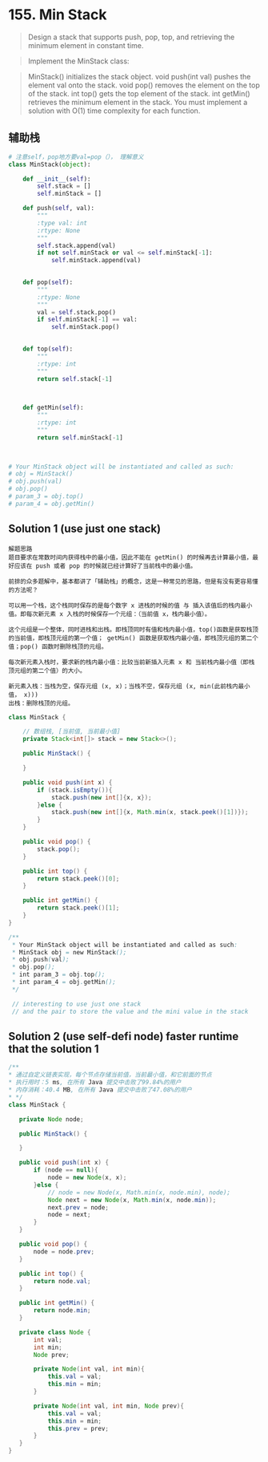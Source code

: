 # 155. Min Stack

>Design a stack that supports push, pop, top, and retrieving the minimum element in constant time.

>Implement the MinStack class:

>MinStack() initializes the stack object.
void push(int val) pushes the element val onto the stack.
void pop() removes the element on the top of the stack.
int top() gets the top element of the stack.
int getMin() retrieves the minimum element in the stack.
You must implement a solution with O(1) time complexity for each function.

## 辅助栈
```python
# 注意self，pop地方要val=pop（）， 理解意义
class MinStack(object):

    def __init__(self):
        self.stack = []
        self.minStack = []

    def push(self, val):
        """
        :type val: int
        :rtype: None
        """
        self.stack.append(val)
        if not self.minStack or val <= self.minStack[-1]:
            self.minStack.append(val)
        

    def pop(self):
        """
        :rtype: None
        """
        val = self.stack.pop()
        if self.minStack[-1] == val:
            self.minStack.pop()
        

    def top(self):
        """
        :rtype: int
        """
        return self.stack[-1]

        

    def getMin(self):
        """
        :rtype: int
        """
        return self.minStack[-1]
        


# Your MinStack object will be instantiated and called as such:
# obj = MinStack()
# obj.push(val)
# obj.pop()
# param_3 = obj.top()
# param_4 = obj.getMin()
```
## Solution 1 (use just one stack)
```
解题思路
题目要求在常数时间内获得栈中的最小值，因此不能在 getMin() 的时候再去计算最小值，最好应该在 push 或者 pop 的时候就已经计算好了当前栈中的最小值。

前排的众多题解中，基本都讲了「辅助栈」的概念，这是一种常见的思路，但是有没有更容易懂的方法呢？

可以用一个栈，这个栈同时保存的是每个数字 x 进栈的时候的值 与 插入该值后的栈内最小值。即每次新元素 x 入栈的时候保存一个元组：（当前值 x，栈内最小值）。

这个元组是一个整体，同时进栈和出栈。即栈顶同时有值和栈内最小值，top()函数是获取栈顶的当前值，即栈顶元组的第一个值； getMin() 函数是获取栈内最小值，即栈顶元组的第二个值；pop() 函数时删除栈顶的元组。

每次新元素入栈时，要求新的栈内最小值：比较当前新插入元素 x 和 当前栈内最小值（即栈顶元组的第二个值）的大小。

新元素入栈：当栈为空，保存元组 (x, x)；当栈不空，保存元组 (x, min(此前栈内最小值， x)))
出栈：删除栈顶的元组。
```

```java
class MinStack {

    // 数组栈, [当前值, 当前最小值]
    private Stack<int[]> stack = new Stack<>();

    public MinStack() {

    }

    public void push(int x) {
        if (stack.isEmpty()){
            stack.push(new int[]{x, x});
        }else {
            stack.push(new int[]{x, Math.min(x, stack.peek()[1])});
        }
    }

    public void pop() {
        stack.pop();
    }

    public int top() {
        return stack.peek()[0];
    }

    public int getMin() {
        return stack.peek()[1];
    }
}

/**
 * Your MinStack object will be instantiated and called as such:
 * MinStack obj = new MinStack();
 * obj.push(val);
 * obj.pop();
 * int param_3 = obj.top();
 * int param_4 = obj.getMin();
 */

 // interesting to use just one stack
 // and the pair to store the value and the mini value in the stack
 ```

 ## Solution 2 (use self-defi node) faster runtime that the solution 1
 ```java
 /**
 * 通过自定义链表实现，每个节点存储当前值，当前最小值，和它前面的节点
 * 执行用时：5 ms, 在所有 Java 提交中击败了99.84%的用户
 * 内存消耗：40.4 MB, 在所有 Java 提交中击败了47.08%的用户
 * */
class MinStack {

    private Node node;

    public MinStack() {

    }

    public void push(int x) {
        if (node == null){
            node = new Node(x, x);
        }else {
            // node = new Node(x, Math.min(x, node.min), node);
            Node next = new Node(x, Math.min(x, node.min));
            next.prev = node;
            node = next;
        }
    }

    public void pop() {
        node = node.prev;
    }

    public int top() {
        return node.val;
    }

    public int getMin() {
        return node.min;
    }

    private class Node {
        int val;
        int min;
        Node prev;

        private Node(int val, int min){
            this.val = val;
            this.min = min;
        }

        private Node(int val, int min, Node prev){
            this.val = val;
            this.min = min;
            this.prev = prev;
        }
    }
}
```